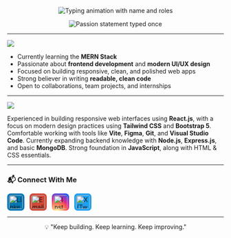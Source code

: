 <p align="center">
  <img src="https://readme-typing-svg.demolab.com?font=JetBrains+Mono&size=28&duration=2000&pause=1000&color=1E90FF&center=true&vCenter=true&width=800&lines=Hi+there%2C+I'm+Afin.;Frontend+Developer.;&color=fff&MERN+Stack+Dev.;UI%2FUX+Focused+Engineer." alt="Typing animation with name and roles" />
</p>

<p align="center">
  <img src="https://readme-typing-svg.demolab.com?font=JetBrains+Mono&size=20&duration=4000&pause=1000&color=708090&center=true&vCenter=true&width=700&repeat=false&lines=Crafting+clean,+responsive+UIs+with+a+user-centric+focus." alt="Passion statement typed once" />
</p>


---
<p align="left">
  <img src="https://img.shields.io/badge/🧑‍💻 About%20Me-blueviolet?style=for-the-badge&logo=github&logoColor=white" />
</p>



-  Currently learning the **MERN Stack**
-  Passionate about **frontend development** and **modern UI/UX design**
-  Focused on building responsive, clean, and polished web apps
-  Strong believer in writing **readable, clean code**
-  Open to collaborations, team projects, and internships

---
<p align="left">
  <img src="https://img.shields.io/badge/Tech%20Overview-%20-blueviolet?style=for-the-badge&logo=react&logoColor=white" />
</p>



Experienced in building responsive web interfaces using **React.js**, with a focus on modern design practices using **Tailwind CSS** and **Bootstrap 5**. Comfortable working with tools like **Vite**, **Figma**, **Git**, and **Visual Studio Code**. Currently expanding backend knowledge with **Node.js**, **Express.js**, and basic **MongoDB**. Strong foundation in **JavaScript**, along with HTML & CSS essentials.


---


### 📬 Connect With Me

<p align="left" style="display: flex; gap: 12px; align-items: center;">
  <a href="https://linkedin.com/in/afin-nk-195366340" target="_blank" rel="noopener noreferrer" style="text-decoration: none;">
    <img
      alt="LinkedIn"
      src="https://cdn.jsdelivr.net/gh/devicons/devicon/icons/linkedin/linkedin-original.svg"
      width="32" height="32"
      style="border-radius: 8px; background-color: #0077B5; padding: 4px;"
    />
  </a>

  <a href="mailto:afinnk1@gmail.com" target="_blank" rel="noopener noreferrer" style="text-decoration: none;">
    <img
      alt="Email"
      src="https://cdn.jsdelivr.net/gh/devicons/devicon/icons/google/google-original.svg"
      width="32" height="32"
      style="border-radius: 8px; background-color: #D14836; padding: 4px;"
    />
  </a>

  <a href="https://instagram.com/__a_f_i_n_" target="_blank" rel="noopener noreferrer" style="text-decoration: none;">
    <img
      alt="Instagram"
      src="https://cdn.jsdelivr.net/gh/devicons/devicon/icons/instagram/instagram-original.svg"
      width="32" height="32"
      style="border-radius: 8px; background: radial-gradient(circle at 30% 107%, #fdf497 0%, #fdf497 5%, #fd5949 45%, #d6249f 60%, #285AEB 90%); padding: 4px;"
    />
  </a>

  <a href="https://x.com/Afinnk1" target="_blank" rel="noopener noreferrer" style="text-decoration: none;">
    <img
      alt="X (Twitter)"
      src="https://cdn.jsdelivr.net/gh/devicons/devicon/icons/twitter/twitter-original.svg"
      width="32" height="32"
      style="border-radius: 8px; background-color: #1DA1F2; padding: 4px;"
    />
  </a>
</p>


---

<p align="center">💡 "Keep building. Keep learning. Keep improving."</p>


